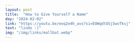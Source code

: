 ```yaml
---
layout: post
title:  "How to Give Yourself a Name"
day: "2024-02-02" 
link: "https://youtu.be/eoq2e4h_avs?si=EOWqdtOSj5wvTksj"
text: "lindo :]"
img: "/img/links/mallbat.webp"
---
```

